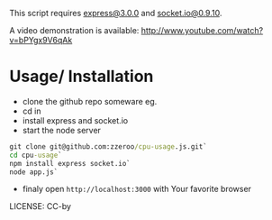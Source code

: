 This script requires express@3.0.0 and socket.io@0.9.10.

A video demonstration is available: http://www.youtube.com/watch?v=bPYgx9V6qAk

# Usage/ Installation
- clone the github repo someware eg.  
- cd in   
- install express and socket.io   
- start the node server   

```cmd
git clone git@github.com:zzeroo/cpu-usage.js.git`
cd cpu-usage`
npm install express socket.io`
node app.js`
```

- finaly open `http://localhost:3000` with Your favorite browser


LICENSE: CC-by

